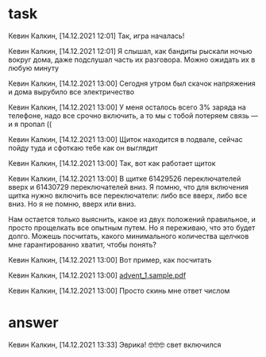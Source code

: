 # task

Кевин Калкин, [14.12.2021 12:01]
Так, игра началась!

Кевин Калкин, [14.12.2021 12:01]
Я слышал, как бандиты рыскали ночью вокруг дома, даже подслушал часть их разговора. Можно ожидать их в любую минуту

Кевин Калкин, [14.12.2021 13:00]
Сегодня утром был скачок напряжения и дома вырубило все электричество

Кевин Калкин, [14.12.2021 13:00]
У меня осталось всего 3% заряда на телефоне, надо все срочно включить, а то мы с тобой потеряем связь — и я пропал ((

Кевин Калкин, [14.12.2021 13:00]
Щиток находится в подвале, сейчас пойду туда и сфоткаю тебе как он выглядит

Кевин Калкин, [14.12.2021 13:00]
Так, вот как работает щиток

Кевин Калкин, [14.12.2021 13:00]
В щитке 61429526 переключателей вверх и 61430729 переключателей вниз. Я помню, что для включения щитка нужно включить все переключатели: либо все вверх, либо все вниз. Но я не помню, вверх или вниз.

Нам остается только выяснить, какое из двух положений правильное, и просто прощелкать все опытным путем. Но я переживаю, что это будет долго. Можешь посчитать, какого минимального количества щелчков мне гарантированно хватит, чтобы понять?

Кевин Калкин, [14.12.2021 13:00]
Вот пример, как посчитать

Кевин Калкин, [14.12.2021 13:00]
[advent_1.sample.pdf](doc/advent_1.sample.pdf)

Кевин Калкин, [14.12.2021 13:00]
Просто скинь мне ответ числом


# answer
Кевин Калкин, [14.12.2021 13:33]
Эврика! 🤓🤓🤓 свет включился

